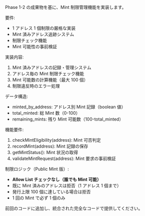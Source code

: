 Phase 1-2 の成果物を基に、Mint 制限管理機能を実装します。

要件:

- 1 アドレス 1 個制限の厳格な実装
- Mint 済みアドレス追跡システム
- 制限チェック機能
- Mint 可能性の事前検証

実装内容:

1. Mint 済みアドレスの記録・管理システム
2. アドレス毎の Mint 制限チェック機能
3. Mint 可能数の計算機能（最大 100 個）
4. 制限違反時のエラー処理

データ構造:

- minted_by_address: アドレス別 Mint 記録（boolean 値）
- total_minted: 総 Mint 数（0-100）
- remaining_mints: 残り Mint 可能数（100-total_minted）

機能要件:

1. checkMintEligibility(address): Mint 可否判定
2. recordMint(address): Mint 記録の保存
3. getMintStatus(): Mint 状況の取得
4. validateMintRequest(address): Mint 要求の事前検証

制限ロジック（Public Mint 版）:

- **Allow List チェックなし（誰でも Mint 可能）**
- 既に Mint 済みのアドレスは拒否（1 アドレス 1 個まで）
- 発行上限 100 個に達している場合は拒否
- 1 回の Mint で必ず 1 個のみ

前回のコードに追加し、統合された完全なコードで提供してください。
